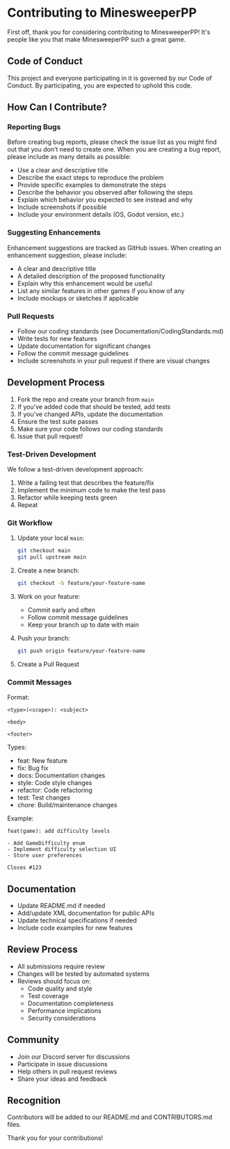 # Contributing to MinesweeperPP

First off, thank you for considering contributing to MinesweeperPP! It's people like you that make MinesweeperPP such a great game.

## Code of Conduct

This project and everyone participating in it is governed by our Code of Conduct. By participating, you are expected to uphold this code.

## How Can I Contribute?

### Reporting Bugs

Before creating bug reports, please check the issue list as you might find out that you don't need to create one. When you are creating a bug report, please include as many details as possible:

* Use a clear and descriptive title
* Describe the exact steps to reproduce the problem
* Provide specific examples to demonstrate the steps
* Describe the behavior you observed after following the steps
* Explain which behavior you expected to see instead and why
* Include screenshots if possible
* Include your environment details (OS, Godot version, etc.)

### Suggesting Enhancements

Enhancement suggestions are tracked as GitHub issues. When creating an enhancement suggestion, please include:

* A clear and descriptive title
* A detailed description of the proposed functionality
* Explain why this enhancement would be useful
* List any similar features in other games if you know of any
* Include mockups or sketches if applicable

### Pull Requests

* Follow our coding standards (see Documentation/CodingStandards.md)
* Write tests for new features
* Update documentation for significant changes
* Follow the commit message guidelines
* Include screenshots in your pull request if there are visual changes

## Development Process

1. Fork the repo and create your branch from `main`
2. If you've added code that should be tested, add tests
3. If you've changed APIs, update the documentation
4. Ensure the test suite passes
5. Make sure your code follows our coding standards
6. Issue that pull request!

### Test-Driven Development

We follow a test-driven development approach:

1. Write a failing test that describes the feature/fix
2. Implement the minimum code to make the test pass
3. Refactor while keeping tests green
4. Repeat

### Git Workflow

1. Update your local `main`:
   ```bash
   git checkout main
   git pull upstream main
   ```

2. Create a new branch:
   ```bash
   git checkout -b feature/your-feature-name
   ```

3. Work on your feature:
   * Commit early and often
   * Follow commit message guidelines
   * Keep your branch up to date with main

4. Push your branch:
   ```bash
   git push origin feature/your-feature-name
   ```

5. Create a Pull Request

### Commit Messages

Format:
```
<type>(<scope>): <subject>

<body>

<footer>
```

Types:
* feat: New feature
* fix: Bug fix
* docs: Documentation changes
* style: Code style changes
* refactor: Code refactoring
* test: Test changes
* chore: Build/maintenance changes

Example:
```
feat(game): add difficulty levels

- Add GameDifficulty enum
- Implement difficulty selection UI
- Store user preferences

Closes #123
```

## Documentation

* Update README.md if needed
* Add/update XML documentation for public APIs
* Update technical specifications if needed
* Include code examples for new features

## Review Process

* All submissions require review
* Changes will be tested by automated systems
* Reviews should focus on:
  * Code quality and style
  * Test coverage
  * Documentation completeness
  * Performance implications
  * Security considerations

## Community

* Join our Discord server for discussions
* Participate in issue discussions
* Help others in pull request reviews
* Share your ideas and feedback

## Recognition

Contributors will be added to our README.md and CONTRIBUTORS.md files.

Thank you for your contributions! 
